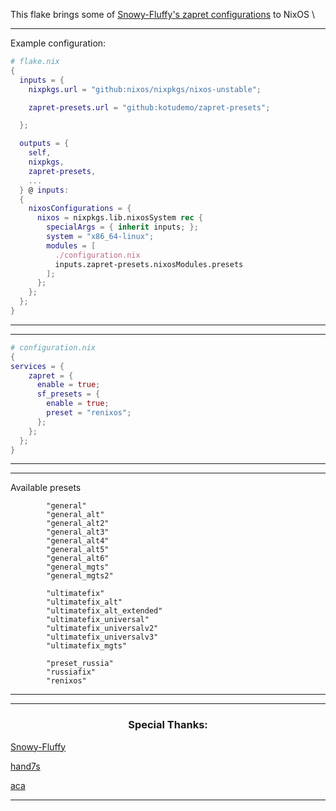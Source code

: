 This flake brings some of [Snowy-Fluffy's zapret configurations](https://github.com/Snowy-Fluffy/zapret.cfgs) to NixOS \

<hr/>
<div>
  
Example configuration:
```nix
# flake.nix
{
  inputs = {
    nixpkgs.url = "github:nixos/nixpkgs/nixos-unstable";

    zapret-presets.url = "github:kotudemo/zapret-presets";

  };

  outputs = {
    self,
    nixpkgs,
    zapret-presets,
    ...
  } @ inputs:
  {
    nixosConfigurations = {
      nixos = nixpkgs.lib.nixosSystem rec {
        specialArgs = { inherit inputs; };
        system = "x86_64-linux";
        modules = [
          ./configuration.nix
          inputs.zapret-presets.nixosModules.presets
        ];
      };
    };
  };
}
```
</div>

<hr/>

<hr/>

```nix
# configuration.nix
{
services = {
    zapret = {
      enable = true;
      sf_presets = {
        enable = true;
        preset = "renixos"; 
      };
    };
  };
}
```
</div>

<hr/>


<hr/>
<div>
  
Available presets
```
        "general"
        "general_alt"
        "general_alt2"
        "general_alt3"
        "general_alt4"
        "general_alt5"
        "general_alt6"
        "general_mgts"
        "general_mgts2"

        "ultimatefix"
        "ultimatefix_alt"
        "ultimatefix_alt_extended"
        "ultimatefix_universal"
        "ultimatefix_universalv2"
        "ultimatefix_universalv3"
        "ultimatefix_mgts"

        "preset_russia"
        "russiafix"
        "renixos"
```
</div>

<hr/>

<hr/>
<div>

  <h3 align="center">Special Thanks: </h3>

  [Snowy-Fluffy](https://github.com/Snowy-Fluffy)

  [hand7s](https://github.com/s0me1newithhand7s)

  [aca](https://github.com/aca/)
  
</div>

<hr/>
